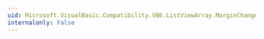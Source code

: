 ```yaml
---
uid: Microsoft.VisualBasic.Compatibility.VB6.ListViewArray.MarginChanged
internalonly: False
---
```


